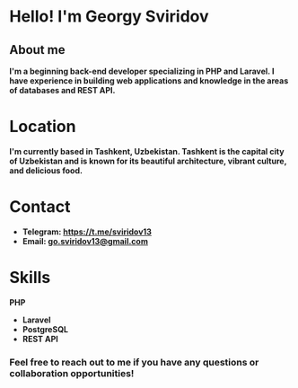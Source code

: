 # Hello! I'm Georgy Sviridov
## About me
**I'm a beginning back-end developer specializing in PHP and Laravel. I have experience in building web applications and knowledge in the areas of databases and REST API.**
# Location
**I'm currently based in Tashkent, Uzbekistan. Tashkent is the capital city of Uzbekistan and is known for its beautiful architecture, vibrant culture, and delicious food.**
# Contact
* **Telegram: https://t.me/sviridov13**
* **Email: go.sviridov13@gmail.com**
# Skills
**PHP**
* **Laravel**
* **PostgreSQL**
* **REST API**

### Feel free to reach out to me if you have any questions or collaboration opportunities!
